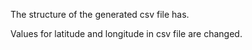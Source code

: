The structure of the generated csv file has.

Values for latitude and longitude in csv file are changed.


